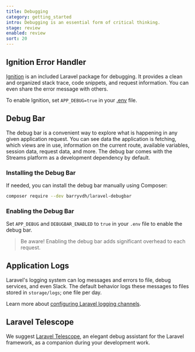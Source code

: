 ```yaml
---
title: Debugging
category: getting_started
intro: Debugging is an essential form of critical thinking.
stage: review
enabled: review
sort: 20
---
```


## Ignition Error Handler

[Ignition](https://flareapp.io/ignition) is an included Laravel package for debugging. It provides a clean and organized stack trace, code snippets, and request information. You can even share the error message with others.

To enable Ignition, set `APP_DEBUG=true` in your [.env](/configuration#environment-variables) file.

## Debug Bar

The debug bar is a convenient way to explore what is happening in any given application request. You can see data the application is fetching, which views are in use, information on the current route, available variables, session data, request data, and more. The debug bar comes with the Streams platform as a development dependency by default.

### Installing the Debug Bar 

If needed, you can install the debug bar manually using Composer:

``` bash
composer require --dev barryvdh/laravel-debugbar
```

### Enabling the Debug Bar 

Set `APP_DEBUG` and `DEBUGBAR_ENABLED` to `true` in your `.env` file to enable the debug bar.

> Be aware! Enabling the debug bar adds significant overhead to each request.

## Application Logs

Laravel's logging system can log messages and errors to file, debug services, and even Slack. The default behavior logs these messages to files stored in `storage/logs`; one file per day.

Learn more about [configuring Laravel logging channels][logging].

## Laravel Telescope

We suggest [Laravel Telescope][telescope], an elegant debug assistant for the Laravel framework, as a companion during your development work.

[composer]: https://getcomposer.org/
[telescope]: https://laravel.com/docs/telescope
[logging]: https://laravel.com/docs/logging#configuration
[ignition]: https://flareapp.io/docs/ignition-for-laravel/introduction
